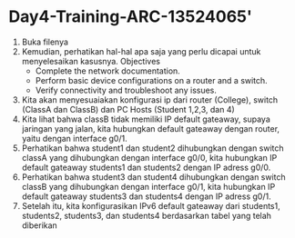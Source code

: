 # Day4-Training-ARC-13524065'
1. Buka filenya
2. Kemudian, perhatikan hal-hal apa saja yang perlu dicapai untuk menyelesaikan kasusnya.
   Objectives
   - Complete the network documentation.
   - Perform basic device configurations on a router and a switch.
   - Verify connectivity and troubleshoot any issues.
3. Kita akan menyesuaiakan konfigurasi ip dari router (College), switch (ClassA dan ClassB) dan PC Hosts (Student 1,2,3, dan 4)
4. Kita lihat bahwa classB tidak memiliki IP default gateaway, supaya jaringan yang jalan, kita hubungkan default gateaway dengan router, yaitu dengan interface g0/1.
5. Perhatikan bahwa student1 dan student2 dihubungkan dengan switch classA yang dihubungkan dengan interface g0/0, kita hubungkan IP default gateaway students1 dan students2 dengan IP adress g0/0.
6. Perhatikan bahwa student3 dan student4 dihubungkan dengan switch classB yang dihubungkan dengan interface g0/1, kita hubungkan IP default gateaway students3 dan students4 dengan IP adress g0/1.
7. Setelah itu, kita konfigurasikan IPv6 default gateaway dari students1, students2, students3, dan students4 berdasarkan tabel yang telah diberikan
